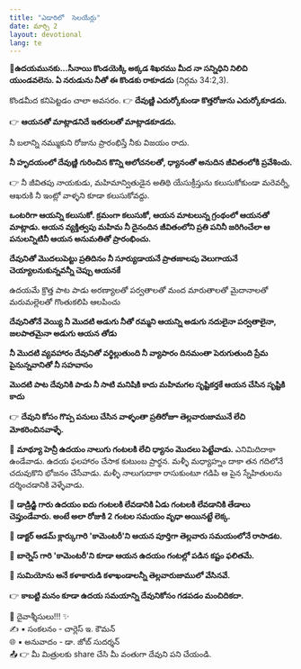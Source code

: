 ```yaml
---
title: "ఎడారిలో  సెలయేర్లు"
date: మార్చి 2
layout: devotional
lang: te
---
```


**📖ఉదయమునకు...సీనాయి కొండయెక్కి అక్కడ శిఖరము మీద నా సన్నిధిని నిలిచి యుండవలెను. ఏ నరుడును నీతో ఈ కొండకు రాకూడదు**
 (నిర్గమ 34:2,3).

కొండమీద కనిపెట్టడం చాలా అవసరం. 
👉 **దేవుణ్ణి ఎదుర్కోకుండా కొత్తరోజును ఎదుర్కోకూడదు.**

👉 **ఆయనతో మాట్లాడనిదే ఇతరులతో మాట్లాడకూడదు.** 

నీ బలాన్ని నమ్ముకుని రోజును ప్రారంభిస్తే నీకు విజయం రాదు. 

**నీ హృదయంలో దేవుణ్ణి గురించిన కొన్ని ఆలోచనలతో, ధ్యానంతో అనుదిన జీవితంలోకి ప్రవేశించు.**

👉 నీ జీవితపు నాయకుడు, మహిమాన్వితుడైన అతిథి యేసుక్రీస్తును కలుసుకోకుండా మరెవర్నీ, ఆఖరుకి నీ ఇంట్లో వాళ్ళని కూడా కలుసుకోవద్దు.

**ఒంటరిగా ఆయన్ని కలుసుకో. క్రమంగా కలుసుకో, ఆయన మాటలున్న గ్రంథంలో ఆయనతో మాట్లాడు. ఆయన వ్యక్తిత్వపు మహిమ నీ దైనందిన జీవితంలోని ప్రతి పనినీ జరిగించేలా ఆ పనులన్నిటినీ ఆయన అనుమతితో ప్రారంభించు.**

**దేవునితో మొదలుపెట్టు ప్రతిదినం నీ సూర్యుడాయనే ప్రాతఃకాలపు వెలుగాయనే చెయ్యాలనుకున్నవన్నీ చెప్పు ఆయనకే**

ఉదయమే క్రొత్త పాట పాడు అరణ్యాలతో పర్వతాలతో మంద మారుతాలతో మైదానాలతో మరుమల్లెలతో గొంతుకలిపి ఆలపించు

**దేవునితోనే వెయ్యి నీ మొదటి అడుగు నీతో రమ్మని ఆయన్ని అడుగు నదులైనా పర్వతాలైనా, జలపాతమైనా అడుగు ఆయన తోడు**

**నీ మొదటి వ్యవహారం దేవునితో వర్థిల్లుతుంది నీ వ్యాపారం దినమంతా పెరుగుతుంది ప్రేమ పైనున్నవానితో నీ సహవాసం**

**మొదటి పాట దేవునికి పాడు నీ సాటి మనిషికి కాదు మహిమగల సృష్టికర్తకే ఆయన చేసిన సృష్టికి కాదు**

👉 **దేవుని కోసం గొప్ప పనులు చేసిన వాళ్ళంతా ప్రతిరోజూ తెల్లవారుజామునే లేచి మోకరించినవాళ్ళే.**

🔺 **మాథ్యూ హెన్రీ ఉదయం నాలుగు గంటలకి లేచి ధ్యానం మొదలు పెట్టేవాడు.**
 ఎనిమిదిదాకా ఉండేవాడు. ఉదయ ఫలహారం చేసాక కుటుంబ ప్రార్థన. మళ్ళీ మధ్యాహ్నం దాకా తన గదిలోనే చదువుకొని భోజనం చేసేవాడు. మళ్ళీ నాలుగుదాకా రాసుకుంటూ గడిపి ఆ పైన స్నేహితులను దర్శించడానికి వెళ్ళేవాడు.

🔺 **డాడ్రిడ్జి గారు ఉదయం ఐదు గంటలకి లేవడానికి ఏడు గంటలకి లేవడానికి తేడాలు చెప్తుండేవారు. అంటే అలా రోజుకి 2 గంటల సమయం వృధా అయినట్టే లెక్క.**

🔺 **డాక్టర్ ఆడమ్ క్లార్కుగారి 'కామెంటరీ'ని ఆయన పూర్తిగా తెల్లవారు సమయంలోనే రాసాడట.**

🔺 **బార్నెస్ గారి 'కామెంటరీ'ని కూడా ఆయన ఉదయం గంటల్లో పడిన కష్టం ఫలితమే.**

🔺 **సుమియోను అనే కళాకారుడి కళాఖండాలన్నీ తెల్లవారుజాములో వేసినవే.**

👉 **కాబట్టి మనం కూడా ఉదయ సమయాన్ని దేవునికోసం గడపడం మంచిదికదా.**

<div class="blessing">🙏 <span class="bless-text">దైవాశ్శీసులు!!!</span> ✨</div>

<div class="credit">✍️ <span class="credit-text">▪ సంకలనం - చార్లెస్ ఇ. కౌమన్</span></div>
<div class="credit">🌐 <span class="credit-text">▪ అనువాదం - డా. జోబ్ సుదర్శన్</span></div>


<div class="share">📤 👉 <span class="share-text">మీ మిత్రులకు share చేసి మీ వంతుగా దేవుని పని చేయండి.</span></div>
